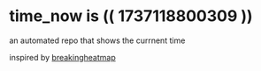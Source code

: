 # time_now is (( 1737118800309 ))

an automated repo that shows the currnent time

inspired by [breakingheatmap](https://github.com/breakingheatmap/breakingheatmap)